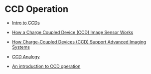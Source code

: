 # CCD Operation 

- [Intro to CCDs](https://www.microscopyu.com/digital-imaging/introduction-to-charge-coupled-devices-ccds)

- [How a Charge Coupled Device
(CCD) Image Sensor Works](https://www.teledyneimaging.com/media/1300/2020-01-22_e2v_how-a-charge-coupled-device-works_web.pdf)

- [How Charge-Coupled Devices (CCD) Support Advanced Imaging Systems](https://circuitdigest.com/article/how-charge-coupled-devices-support-advanced-imaging-systems)

- [CCD Analogy](https://123.physics.ucdavis.edu/week_7_files/CCD_lecture.pdf)

- [An introduction to CCD operation](https://www.mssl.ucl.ac.uk/www_detector/ccdgroup/optheory/ccdoperation.html)

